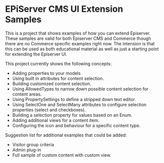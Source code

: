 ﻿EPiServer CMS UI Extension Samples
========================

This is a project that shows examples of how you can extend Episerver. These samples are valid for
both Episerver CMS and Commerce though there are no Commerce specific examples right now. The intension
is that this can be used as both educational material as well as just a starting point for extending the Episerver UI.

This project currently shows the following concepts:

* Adding properties to your models
 * Using built in attributes for content selection.
 * Building customized content selection.
 * Using AllowedTypes to narrow down possible content selection for content areas.
 * Using PropertySettings to define a stripped down text editor.
 * Using SelectOne and SelectMany attributes to configure selection properties (select and checkboxes).
 * Building a selection property for values based on an Enum.
* Adding additional views for a content item.
* Configuring the icon and behaviour for a specific content type.

Suggestion list for additional examples that could be added:

* Visitor group criteria
* Admin plug-in
* Full sample of custom content with custom view.